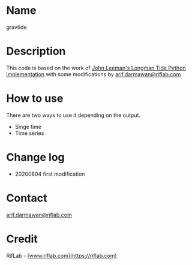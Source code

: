 # Name
gravtide

# Description
This code is based on the work of [John Leeman's Longman Tide Python implementation](https://github.com/jrleeman/LongmanTide) with some modifications by arif.darmawan@riflab.com

# How to use
There are two ways to use it depending on the output.
* Singe time
* Time series

# Change log
* 20200804 first modification

# Contact
arif.darmawan@riflab.com

# Credit
RifLab - [www.riflab.com](https://riflab.com)


